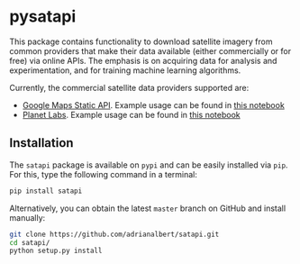 # pysatapi

This package contains functionality to download satellite imagery from common providers that make their data available (either commercially or for free) via online APIs. The emphasis is on acquiring data for analysis and experimentation, and for training machine learning algorithms.

Currently, the commercial satellite data providers supported are:

* [Google Maps Static API](https://developers.google.com/maps/documentation/static-maps/). Example usage can be found in [this notebook](examples/Google-Maps-Static-API-Example.ipynb)
* [Planet Labs](https://www.planet.com/docs/reference/). Example usage can be found in [this notebook](examples/Test-custom-Planet-Labs-API-client.ipynb)

## Installation

The `satapi` package is available on `pypi` and can be easily installed via `pip`. For this, type the following command in a terminal:
```bash
pip install satapi
```

Alternatively, you can obtain the latest `master` branch on GitHub and install manually:
```bash
git clone https://github.com/adrianalbert/satapi.git
cd satapi/
python setup.py install
```


